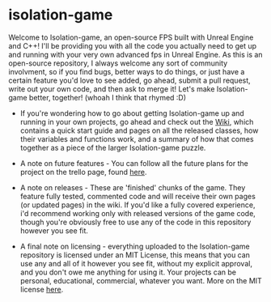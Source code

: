 # isolation-game

Welcome to Isolation-game, an open-source FPS built with Unreal Engine and C++! I'll be providing you with all the code you actually need to get up and running with your very own advanced fps in Unreal Engine. As this is an open-source repository, I always welcome any sort of community involvment, so if you find bugs, better ways to do things, or just have a certain feature you'd love to see added, go ahead, submit a pull request, write out your own code, and then ask to merge it! Let's make Isolation-game better, together! (whoah I think that rhymed :D)

* If you're wondering how to go about getting Isolation-game up and running in your own projects, go ahead and check out the [Wiki](https://github.com/whoisEllie/isolation-game/wiki), which contains a quick start guide and pages on all the released classes, how their variables and functions work, and a summary of how that comes together as a piece of the larger Isolation-game puzzle.

* A note on future features - You can follow all the future plans for the project on the trello page, found [here](https://trello.com/b/7bvU7pmh/project-isolation).

* A note on releases - These are 'finished' chunks of the game. They feature fully tested, commented code and will receive their own pages (or updated pages) in the wiki. If you'd like a fully covered experience, i'd recommend working only with released versions of the game code, though you're obviously free to use any of the code in this repository however you see fit. 

* A final note on licensing - everything uploaded to the Isolation-game repository is licensed under an MIT License, this means that you can use any and all of it however you see fit, without my explicit approval, and you don't owe me anything for using it. Your projects can be personal, educational, commercial, whatever you want. More on the MIT license [here](https://choosealicense.com/licenses/mit/).
